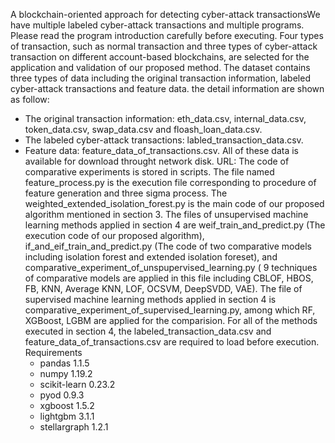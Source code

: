 A blockchain-oriented approach for detecting cyber-attack transactionsWe have multiple labeled cyber-attack transactions and multiple programs. Please read the program introduction carefully before executing.
Four types of transaction, such as normal transaction and three types of cyber-attack transaction on different account-based blockchains, are selected for the application and validation of our proposed method. The dataset contains three types of data including the original transaction information, labeled cyber-attack transactions and feature data. the detail information are shown as follow:
* The original transaction information: eth_data.csv, internal_data.csv, token_data.csv, swap_data.csv and floash_loan_data.csv.
* The labeled cyber-attack transactions: labled_transaction_data.csv.
* Feature data: feature_data_of_transactions.csv.
All of these data is available for download throught network disk. URL:
The code of comparative experiments is stored in scripts. The file named feature_process.py is the execution file corresponding to procedure of feature generation and three sigma process. The weighted_extended_isolation_forest.py is the main code of our proposed algorithm mentioned in section 3. The files of unsupervised machine learning methods applied in section 4 are weif_train_and_predict.py (The execution code of our proposed algorithm), if_and_eif_train_and_predict.py (The code of two comparative models including isolation forest and extended isolation foreset), and comparative_experiment_of_unspupervised_learning.py ( 9 techniques of comparative models are applied in this file including CBLOF, HBOS, FB, KNN, Average KNN, LOF, OCSVM, DeepSVDD, VAE). The file of supervised machine learning methods applied in section 4 is comparative_experiment_of_supervised_learning.py, among which RF, XGBoost, LGBM are applied for the comparision. For all of the methods executed in section 4, the labeled_transaction_data.csv and feature_data_of_transactions.csv are required to load before execution.
Requirements
	* pandas 1.1.5
	* numpy 1.19.2
	* scikit-learn 0.23.2
	* pyod 0.9.3
	* xgboost 1.5.2
	* lightgbm 3.1.1
	* stellargraph 1.2.1

